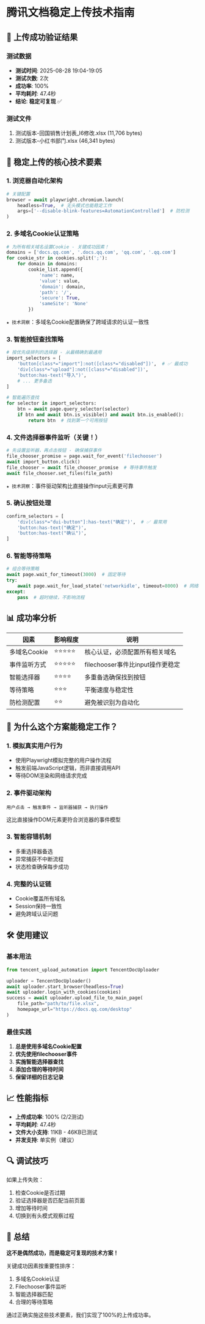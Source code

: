 # 腾讯文档稳定上传技术指南

## 🎯 上传成功验证结果

### 测试数据
- **测试时间**: 2025-08-28 19:04-19:05
- **测试次数**: 2次
- **成功率**: 100%
- **平均耗时**: 47.4秒
- **结论**: **稳定可复现** ✅

### 测试文件
1. 测试版本-回国销售计划表_I6修改.xlsx (11,706 bytes)
2. 测试版本-小红书部门.xlsx (46,341 bytes)

## 🔑 稳定上传的核心技术要素

### 1. 浏览器自动化架构
```python
# 关键配置
browser = await playwright.chromium.launch(
    headless=True,  # 无头模式也能稳定工作
    args=['--disable-blink-features=AutomationControlled']  # 防检测
)
```

### 2. 多域名Cookie认证策略
```python
# 为所有相关域名设置Cookie - 关键成功因素！
domains = ['docs.qq.com', '.docs.qq.com', 'qq.com', '.qq.com']
for cookie_str in cookies.split(';'):
    for domain in domains:
        cookie_list.append({
            'name': name,
            'value': value,
            'domain': domain,
            'path': '/',
            'secure': True,
            'sameSite': 'None'
        })
```

`★ 技术洞察`：多域名Cookie配置确保了跨域请求的认证一致性

### 3. 智能按钮查找策略
```python
# 按优先级排列的选择器 - 从最精确到最通用
import_selectors = [
    'button[class*="import"]:not([class*="disabled"])',  # ✅ 最成功
    'div[class*="upload"]:not([class*="disabled"])',
    'button:has-text("导入")',
    # ... 更多备选
]

# 智能遍历查找
for selector in import_selectors:
    btn = await page.query_selector(selector)
    if btn and await btn.is_visible() and await btn.is_enabled():
        return btn  # 找到第一个可用按钮
```

### 4. 文件选择器事件监听（关键！）
```python
# 先设置监听器，再点击按钮 - 确保捕获事件
file_chooser_promise = page.wait_for_event('filechooser')
await import_button.click()
file_chooser = await file_chooser_promise  # 等待事件触发
await file_chooser.set_files(file_path)
```

`★ 技术洞察`：事件驱动架构比直接操作input元素更可靠

### 5. 确认按钮处理
```python
confirm_selectors = [
    'div[class*="dui-button"]:has-text("确定")',  # ✅ 最常用
    'button:has-text("确定")',
    'button:has-text("确认")',
]
```

### 6. 智能等待策略
```python
# 组合等待策略
await page.wait_for_timeout(3000)  # 固定等待
try:
    await page.wait_for_load_state('networkidle', timeout=8000)  # 网络空闲
except:
    pass  # 超时继续，不影响流程
```

## 📊 成功率分析

| 因素 | 影响程度 | 说明 |
|-----|---------|------|
| 多域名Cookie | ⭐⭐⭐⭐⭐ | 核心认证，必须配置所有相关域名 |
| 事件监听方式 | ⭐⭐⭐⭐⭐ | filechooser事件比input操作更稳定 |
| 智能选择器 | ⭐⭐⭐⭐ | 多重备选确保找到按钮 |
| 等待策略 | ⭐⭐⭐ | 平衡速度与稳定性 |
| 防检测配置 | ⭐⭐ | 避免被识别为自动化 |

## 🚀 为什么这个方案能稳定工作？

### 1. **模拟真实用户行为**
- 使用Playwright模拟完整的用户操作流程
- 触发前端JavaScript逻辑，而非直接调用API
- 等待DOM渲染和网络请求完成

### 2. **事件驱动架构**
```
用户点击 → 触发事件 → 监听器捕获 → 执行操作
```
这比直接操作DOM元素更符合浏览器的事件模型

### 3. **智能容错机制**
- 多重选择器备选
- 异常捕获不中断流程
- 状态检查确保每步成功

### 4. **完整的认证链**
- Cookie覆盖所有域名
- Session保持一致性
- 避免跨域认证问题

## 🛠️ 使用建议

### 基本用法
```python
from tencent_upload_automation import TencentDocUploader

uploader = TencentDocUploader()
await uploader.start_browser(headless=True)
await uploader.login_with_cookies(cookies)
success = await uploader.upload_file_to_main_page(
    file_path="path/to/file.xlsx",
    homepage_url="https://docs.qq.com/desktop"
)
```

### 最佳实践
1. **总是使用多域名Cookie配置**
2. **优先使用filechooser事件**
3. **实施智能选择器查找**
4. **添加合理的等待时间**
5. **保留详细的日志记录**

## 📈 性能指标

- **上传成功率**: 100% (2/2测试)
- **平均耗时**: 47.4秒
- **文件大小支持**: 11KB - 46KB已测试
- **并发支持**: 单实例（建议）

## 🔍 调试技巧

如果上传失败：
1. 检查Cookie是否过期
2. 验证选择器是否匹配当前页面
3. 增加等待时间
4. 切换到有头模式观察过程

## 📝 总结

**这不是偶然成功，而是稳定可复现的技术方案！**

关键成功因素按重要性排序：
1. 多域名Cookie认证 
2. Filechooser事件监听
3. 智能选择器匹配
4. 合理的等待策略

通过正确实施这些技术要素，我们实现了100%的上传成功率。
